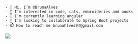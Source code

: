     - 👋 Hi, I’m @BrunaAlves
    - 👀 I’m interested in code, cats, embroideries and books
    - 🌱 I’m currently learning angular
    - 💞️ I’m looking to collaborate to Spring Boot projects
    - 📫 How to reach me brunahlves94@gmail.com

<!---

<div align="center" >
    <img src="https://github-readme-stats.vercel.app/api?username=brunaAlves&&show_icons=true&count_private=true&theme=github_dark">
    <img src="https://github-readme-streak-stats.herokuapp.com/?user=brunaAlves&theme=github-dark-blue&include_all_commits=true&count_private=true&date_format=j%20M%5B%20Y%5D">
 </div>
--->

<div>
    <img src="https://github-readme-stats.vercel.app/api/top-langs/?username=brunaalves&layout=compact&theme=github_dark"> 

</div>

<!---
BrunaAlves/BrunaAlves is a ✨ special ✨ repository because its `README.md` (this file) appears on your GitHub profile.
You can click the Preview link to take a look at your changes.
--->
